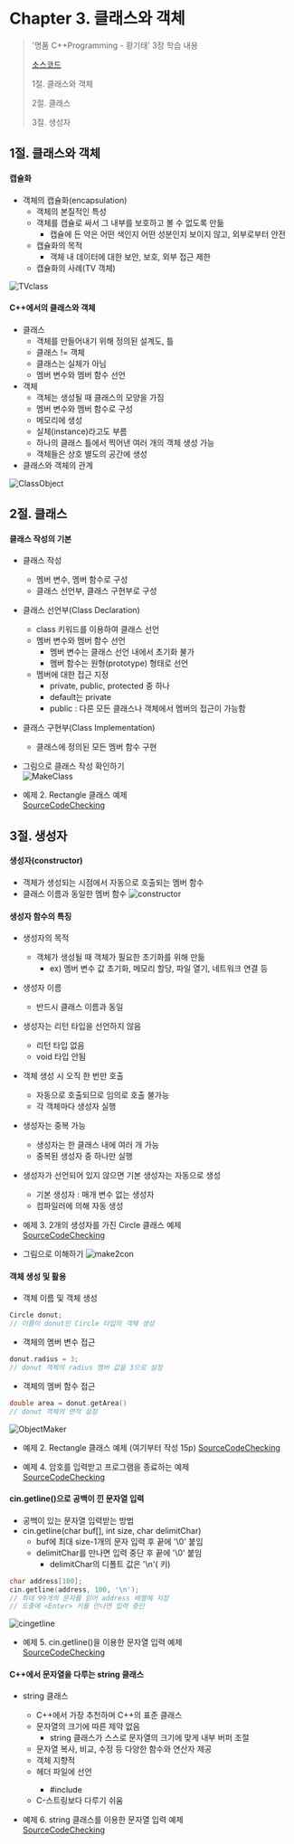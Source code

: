 #  Chapter 3. 클래스와 객체   
> '명품 C++Programming - 황기태' 3장 학습 내용
>
> [소스코드](https://github.com/BangYunseo/Basic_CPP/tree/main/ch03_ClassAndObject)
> 
> 1절. 클래스와 객체
> 
> 2절. 클래스
>
> 3절. 생성자

## 1절. 클래스와 객체
#### 캡슐화
* 객체의 캡슐화(encapsulation)
  * 객체의 본질적인 특성
  * 객체를 캡슐로 싸서 그 내부를 보호하고 볼 수 없도록 만듦
    * 캡슐에 든 약은 어떤 색인지 어떤 성분인지 보이지 않고, 외부로부터 안전
  * 캡슐화의 목적
    * 객체 내 데이터에 대한 보안, 보호, 외부 접근 제한
  * 캡슐화의 사례(TV 객체)

![TVclass](https://github.com/BangYunseo/TIL/blob/main/Cpp/Image/ch3/TVclass.PNG)

#### C++에서의 클래스와 객체
* 클래스
  * 객체를 만들어내기 위해 정의된 설계도, 틀
  * 클래스 != 객체
  * 클래스는 실체가 아님
  * 멤버 변수와 멤버 함수 선언
* 객체
  * 객체는 생성될 때 클래스의 모양을 가짐
  * 멤버 변수와 멤버 함수로 구성
  * 메모리에 생성
  * 실체(instance)라고도 부름
  * 하나의 클래스 틀에서 찍어낸 여러 개의 객체 생성 가능
  * 객체들은 상호 별도의 공간에 생성
* 클래스와 객체의 관계

![ClassObject](https://github.com/BangYunseo/TIL/blob/main/Cpp/Image/ch3/ClassObject.PNG)

## 2절. 클래스
#### 클래스 작성의 기본
* 클래스 작성
  * 멤버 변수, 멤버 함수로 구성
  * 클래스 선언부, 클래스 구현부로 구성
* 클래스 선언부(Class Declaration)
  * class 키워드를 이용하여 클래스 선언
  * 멤버 변수와 멤버 함수 선언
    * 멤버 변수는 클래스 선언 내에서 초기화 불가
    * 멤버 함수는 원형(prototype) 형태로 선언
  * 멤버에 대한 접근 지정
    * private, public, protected 중 하나
    * default는 private
    * public : 다른 모든 클래스나 객체에서 멤버의 접근이 가능함
* 클래스 구현부(Class Implementation)
  * 클래스에 정의된 모든 멤버 함수 구현
* 그림으로 클래스 작성 확인하기        
![MakeClass](https://github.com/BangYunseo/TIL/blob/main/Cpp/Image/ch3/MakeClass.PNG)

* 예제 2. Rectangle 클래스 예제       
[SourceCodeChecking](https://github.com/BangYunseo/Basic_CPP/blob/main/ch03_ClassAndObject/RectangleClass.cpp)

## 3절. 생성자
#### 생성자(constructor)
* 객체가 생성되는 시점에서 자동으로 호출되는 멤버 함수
* 클래스 이름과 동일한 멤버 함수
![constructor](https://github.com/BangYunseo/TIL/blob/main/Cpp/Image/ch3/constructor.PNG)

#### 생성자 함수의 특징
* 생성자의 목적
  * 객체가 생성될 때 객체가 필요한 초기화를 위해 만듦
    * ex) 멤버 변수 값 초기화, 메모리 할당, 파일 열기, 네트워크 연결 등
* 생성자 이름
  * 반드시 클래스 이름과 동일
* 생성자는 리턴 타입을 선언하지 않음
  * 리턴 타입 없음
  * void 타입 안됨
* 객체 생성 시 오직 한 번만 호출
  * 자동으로 호출되므로 임의로 호출 불가능
  * 각 객체마다 생성자 실행
* 생성자는 중복 가능
  * 생성자는 한 클래스 내에 여러 개 가능
  * 중복된 생성자 중 하나만 실행
* 생성자가 선언되어 있지 않으면 기본 생성자는 자동으로 생성
  * 기본 생성자 : 매개 변수 없는 생성자
  * 컴파일러에 의해 자동 생성

* 예제 3. 2개의 생성자를 가진 Circle 클래스 예제              
[SourceCodeChecking](https://github.com/BangYunseo/Basic_CPP/blob/main/ch03_ClassAndObject/CircleClass2con.cpp)

* 그림으로 이해하기
![make2con](https://github.com/BangYunseo/TIL/blob/main/Cpp/Image/ch3/make2con.PNG)

#### 객체 생성 및 활용
* 객체 이름 및 객체 생성
```C++
Circle donut;
// 이름이 donut인 Circle 타입의 객체 생성
```
* 객체의 멤버 변수 접근
```C++
donut.radius = 3;
// donut 객체의 radius 멤버 값을 3으로 설정
```
* 객체의 멤버 함수 접근
```C++
double area = donut.getArea()
// donut 객체의 면적 설정
```

![ObjectMaker](https://github.com/BangYunseo/TIL/blob/main/Cpp/Image/ch3/[ObjectMaker.PNG)

* 예제 2. Rectangle 클래스 예제     (여기부터 작성 15p)
[SourceCodeChecking](https://github.com/BangYunseo/Basic_CPP/blob/main/ch03_ClassAndObject/RectangleClass.cpp)

* 예제 4. 암호를 입력받고 프로그램을 종료하는 예제      
[SourceCodeChecking](https://github.com/BangYunseo/Basic_CPP/blob/main/ch02_BasicC%2B%2B/InputPassword.cpp)

#### cin.getline()으로 공백이 낀 문자열 입력
* 공백이 있는 문자열 입력받는 방법
* cin.getline(char buf[], int size, char delimitChar)
  * buf에 최대 size-1개의 문자 입력 후 끝에 '\0' 붙임
  * delimitChar를 만나면 입력 중단 후 끝에 '\0' 붙임
    * delimitChar의 디폴트 값은 '\n'(<Enter> 키)
```C++
char address[100];
cin.getline(address, 100, '\n');
// 최대 99개의 문자를 읽어 address 배열에 저장
// 도중에 <Enter> 키를 만나면 입력 중단
```

![cingetline](https://github.com/BangYunseo/TIL/blob/main/Cpp/Image/ch2/cingetline.PNG)

* 예제 5. cin.getline()을 이용한 문자열 입력 예제      
[SourceCodeChecking](https://github.com/BangYunseo/Basic_CPP/blob/main/ch02_BasicC%2B%2B/CinGetLine().cpp)

#### C++에서 문자열을 다루는 string 클래스
* string 클래스
  * C++에서 가장 추천하며 C++의 표준 클래스
  * 문자열의 크기에 따른 제약 없음
    * string 클래스가 스스로 문자열의 크기에 맞게 내부 버퍼 조절
  * 문자열 복사, 비교, 수정 등 다양한 함수와 연산자 제공
  * 객체 지향적
  * <string> 헤더 파일에 선언
    * #include <string>
  * C-스트링보다 다루기 쉬움

* 예제 6. string 클래스를 이용한 문자열 입력 예제      
[SourceCodeChecking](https://github.com/BangYunseo/Basic_CPP/blob/main/ch02_BasicC%2B%2B/UsingStringClass.cpp)
